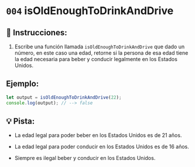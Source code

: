 # `004` isOldEnoughToDrinkAndDrive

## 📝 Instrucciones:

1. Escribe una función llamada `isOldEnoughToDrinkAndDrive` que dado un número, en este caso una edad, retorne si la persona de esa edad tiene la edad necesaria para beber y conducir legalmente en los Estados Unidos.

## Ejemplo:

```Javascript
let output = isOldEnoughToDrinkAndDrive(22);
console.log(output); // --> false
```

## 💡 Pista:

+ La edad legal para poder beber en los Estados Unidos es de 21 años.

+ La edad legal para poder conducir en los Estados Unidos es de 16 años.

+ Siempre es ilegal beber y conducir en los Estados Unidos.
